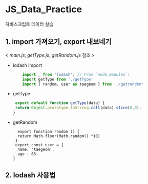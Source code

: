 # JS_Data_Practice
자바스크립트 데이터 실습

## 1. import 가져오기, export 내보네기 
< _main.js_, _getType.js_, _getRandom.js_ 참조 >

- lodash import
  ```javascript
      import _ from 'lodash'; // From `node_modules`!
      import getType from './getType'
      import { random, user as taegeom } from './getrandom'
  ```
- getType
   ```javascript
    export default function getType(data) {
    return Object.prototype.toString.call(data).slice(8,0);
   }
   ```
- getRandom
  ```jvascript
    export function random () {
    return Math.floor(Math.random() *10)
   } 
   export const user = {
    name: 'taegeom',
    age : 85
  }
  ```

## 2. lodash 사용법
